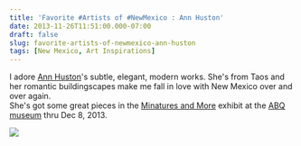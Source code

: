 ```yaml
---
title: 'Favorite #Artists of #NewMexico : Ann Huston'
date: 2013-11-26T11:51:00.000-07:00
draft: false
slug: favorite-artists-of-newmexico-ann-huston
tags: [New Mexico, Art Inspirations]
---
```


I adore [Ann Huston](http://www.decoloresgallery.com/ahuston/current_work.php)'s subtle, elegant, modern works. She's from Taos and her romantic buildingscapes make me fall in love with New Mexico over and over again.  
She's got some great pieces in the [Minatures and More](http://albuquerquemuseum.org/support/miniatures-more) exhibit at the [ABQ museum](http://www.cabq.gov/culturalservices/albuquerque-museum) thru Dec 8, 2013.  
  
[![](http://www.decoloresgallery.com/gfx/art/619lg.jpg)](http://www.decoloresgallery.com/ahuston/current_work.php)
